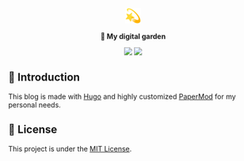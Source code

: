 <p align="center">
    <picture>
        <img src="https://github.com/aefly/blog/blob/main/static/favicons/favicon-32x32.png?raw=true">
    </picture>
</p>

<p align="center">
    <strong>💫 My digital garden</strong>
</p>

<p align="center">
    <img src="https://img.shields.io/github/license/aefly/blog?style=for-the-badge&logo=github&logoColor=white&labelColor=%230D0E0F&color=%23503888">
    <img src="https://img.shields.io/github/actions/workflow/status/aefly/blog/ci.yml?style=for-the-badge&logo=githubactions&logoColor=white&labelColor=%230D0E0F&color=%23503888">
</p>

## 📝 Introduction

This blog is made with [Hugo](https://gohugo.io/) and highly customized [PaperMod](https://github.com/adityatelange/hugo-PaperMod) for my personal needs.

## 📖 License

This project is under the [MIT License](https://github.com/aefly/blog/blob/main/LICENSE).
